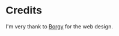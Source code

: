 <h1 style="font-family:arial">Credits</h1>
<p style="font-famliy:arial">I'm very thank to <a href="https://www.youtube.com/c/ANightDazingZoroark/">Borgy</a> for the web design.</p>
